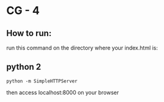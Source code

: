 # CG - 4

## How to run:

run this command on the directory where your index.html is:
## python 2
    python -m SimpleHTTPServer
    
then access localhost:8000 on your browser